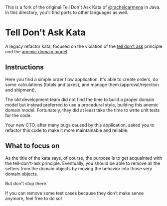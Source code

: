 This is a fork of the original Tell Don't Ask Kata of [@rachelcarmena](https://github.com/rachelcarmena/tell-dont-ask-kata) in Java. 
In this directory, you'll find ports to other languages as well. 

# Tell Don't Ask Kata
A legacy refactor kata, focused on the violation of the [tell don't ask](https://pragprog.com/articles/tell-dont-ask) principle and the [anemic domain model](https://martinfowler.com/bliki/AnemicDomainModel.html).

## Instructions
Here you find a simple order flow application. It's able to create orders, do some calculations (totals and taxes), and manage them (approval/rejection and shipment).

The old development team did not find the time to build a proper domain model but instead preferred to use a procedural style, building this anemic domain model.
Fortunately, they did at least take the time to write unit tests for the code.

Your new CTO, after many bugs caused by this application, asked you to refactor this code to make it more maintainable and reliable.

## What to focus on

As the title of the kata says, of course, the purpose is to get acquainted with the tell-don't-ask principle.
Eventually, you should be able to remove all the setters from the domain objects by moving the behavior into those very domain objects.

But don't stop there.

If you can remove some test cases because they don't make sense anymore, feel free to do so!
